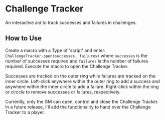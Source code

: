 # Challenge Tracker
An interactive aid to track successes and failures in challenges.  

## How to Use
Create a macro with a Type of 'script' and enter: `ChallengeTracker.open(successes, failures)` where `successes` is the number of successes required and `failures` is the number of failures required. Execute the macro to open the Challenge Tracker.

Successes are tracked on the outer ring while failures are tracked on the inner circle. Left-click anywhere within the outer ring to add a success and anywhere within the inner circle to add a failure. Right-click within the ring or circcle to remove successes or failures, respectively.

Currently, only the GM can open, control and close the Challenge Tracker. In a future release, I'll add the functionality to hand over the Challenge Tracker to a player.
